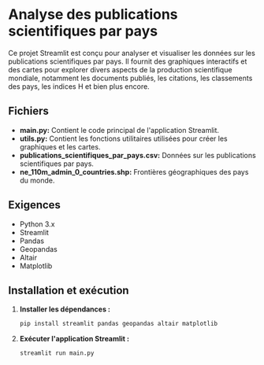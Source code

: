 # Analyse des publications scientifiques par pays

Ce projet Streamlit est conçu pour analyser et visualiser les données sur les publications scientifiques par pays. Il fournit des graphiques interactifs et des cartes pour explorer divers aspects de la production scientifique mondiale, notamment les documents publiés, les citations, les classements des pays, les indices H et bien plus encore.

## Fichiers

- **main.py:** Contient le code principal de l'application Streamlit.
- **utils.py:** Contient les fonctions utilitaires utilisées pour créer les graphiques et les cartes.
- **publications_scientifiques_par_pays.csv:** Données sur les publications scientifiques par pays.
- **ne_110m_admin_0_countries.shp:** Frontières géographiques des pays du monde.

## Exigences

- Python 3.x
- Streamlit
- Pandas
- Geopandas
- Altair
- Matplotlib

## Installation et exécution

1. **Installer les dépendances :**
    ```bash
    pip install streamlit pandas geopandas altair matplotlib
    ```

2. **Exécuter l'application Streamlit :**
    ```bash
    streamlit run main.py
    ```

